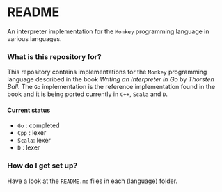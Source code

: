 # README #

An interpreter implementation for the `Monkey` programming language in various languages.

### What is this repository for? ###

This repository contains implementations for the `Monkey` programming language described in
the book *Writing an Interpreter in Go* by *Thorsten Ball*. The `Go` implementation is the 
reference implementation found in the book and it is being ported currently in `C++`, `Scala` and `D`.

#### Current status
* `Go`   : completed
* `Cpp`  : lexer
* `Scala`: lexer
* `D`    : lexer

### How do I get set up? ###

Have a look at the `README.md` files in each (language) folder.
